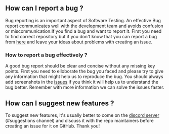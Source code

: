 ## How can I report a bug ?
Bug reporting is an important aspect of Software Testing. An effective Bug report communicates well with the development team and avoids confusion or miscommunication.If you find a bug and want to report it. First you need to find correct repository but if you don't know that you can report a bug from [here](https://github.com/dtube/dtube/issues)
and leave your ideas about problems with creating an issue.

### How to report a bug effectively ?
A good bug report should be clear and concise without any missing key points. First you need to elloborate the bug you faced and please try to give any information that might help us to reproduce the bug. You should always add screenshots in the [issues](https://github.com/dtube/dtube/issues) if you think it will help us to understand the bug better. Remember with more information we can solve the issues faster.


## How can I suggest new features ?
To suggest new features, it's usually better to come on the [discord server](https://discord.gg/dtube) (#suggestions channel) and discuss it with the repo maintainers before creating an issue for it on GitHub. Thank you!
